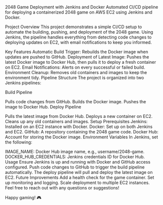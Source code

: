 2048 Game Deployment with Jenkins and Docker
Automated CI/CD pipeline for deploying a containerized 2048 game on AWS EC2 using Jenkins and Docker.

Project Overview
This project demonstrates a simple CI/CD setup to automate the building, pushing, and deployment of the 2048 game. Using Jenkins, the pipeline handles everything from detecting code changes to deploying updates on EC2, with email notifications to keep you informed.

Key Features
Automatic Build Trigger: Rebuilds the Docker image when updates are pushed to GitHub.
Deployment of Latest Image: Pushes the latest Docker image to Docker Hub, then pulls it to deploy a fresh container on EC2.
Email Notifications: Alerts on every successful or failed build.
Environment Cleanup: Removes old containers and images to keep the environment tidy.
Pipeline Structure
The project is organized into two Jenkins pipelines:

Build Pipeline

Pulls code changes from GitHub.
Builds the Docker image.
Pushes the image to Docker Hub.
Deploy Pipeline

Pulls the latest image from Docker Hub.
Deploys a new container on EC2.
Cleans up any old containers and images.
Setup
Prerequisites
Jenkins: Installed on an EC2 instance with Docker.
Docker: Set up on both Jenkins and EC2.
GitHub: A repository containing the 2048 game code.
Docker Hub: Account for storing the Docker image.
Environment Variables
In Jenkins, set the following:

IMAGE_NAME: Docker Hub image name, e.g., username/2048-game.
DOCKER_HUB_CREDENTIALS: Jenkins credentials ID for Docker Hub.
Usage
Ensure Jenkins is up and running with Docker and GitHub access configured.
Push code changes to GitHub to trigger the build pipeline automatically.
The deploy pipeline will pull and deploy the latest image on EC2.
Future Improvements
Add a health check for the game container.
Set up monitoring and logging.
Scale deployment to multiple EC2 instances.
Feel free to reach out with any questions or suggestions!

Happy gaming! 🎮
